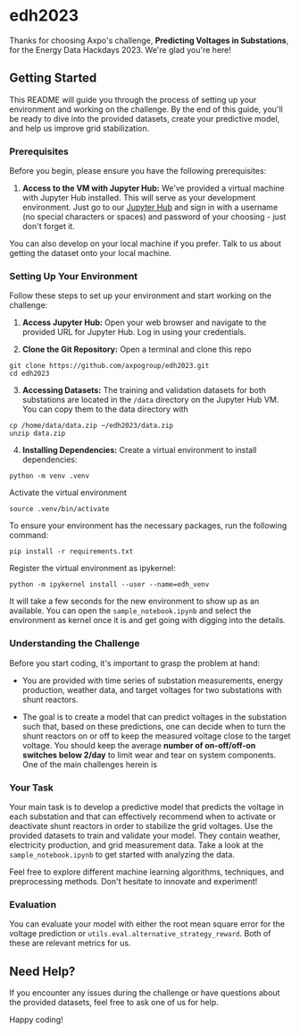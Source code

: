 # edh2023
Thanks for choosing Axpo's challenge, **Predicting Voltages in Substations**, for the Energy Data Hackdays 2023. We're glad you're here!

## Getting Started

This README will guide you through the process of setting up your environment and working on the challenge. By the end of this guide, you'll be ready to dive into the provided datasets, create your predictive model, and help us improve grid stabilization.

### Prerequisites

Before you begin, please ensure you have the following prerequisites:

1. **Access to the VM with Jupyter Hub:** We've provided a virtual machine with Jupyter Hub installed. This will serve as your development environment. Just go to our [Jupyter Hub](http://axe-lab-appl-energy-data-hackdays.westeurope.cloudapp.azure.com/hub) and sign in with a username (no special characters or spaces) and password of your choosing - just don't forget it.

You can also develop on your local machine if you prefer. Talk to us about getting the dataset onto your local machine.

### Setting Up Your Environment

Follow these steps to set up your environment and start working on the challenge:

1. **Access Jupyter Hub:**
Open your web browser and navigate to the provided URL for Jupyter Hub. Log in using your credentials.

2. **Clone the Git Repository:**
Open a terminal and clone this repo
```console
git clone https://github.com/axpogroup/edh2023.git
cd edh2023
```

3. **Accessing Datasets:**
The training and validation datasets for both substations are located in the `/data` directory on the Jupyter Hub VM. You can copy them to the data directory with 
```console
cp /home/data/data.zip ~/edh2023/data.zip
unzip data.zip
```

4. **Installing Dependencies:**
Create a virtual environment to install dependencies:
```console
python -m venv .venv
```
Activate the virtual environment
```console
source .venv/bin/activate
```
To ensure your environment has the necessary packages, run the following command:
```console
pip install -r requirements.txt
```
Register the virtual environment as ipykernel:
```console
python -m ipykernel install --user --name=edh_venv
```
It will take a few seconds for the new environment to show up as an available. You can open the `sample_notebook.ipynb` and select the environment as kernel once it is and get going with digging into the details.
### Understanding the Challenge

Before you start coding, it's important to grasp the problem at hand:

- You are provided with time series of substation measurements, energy production, weather data, and target voltages for two substations with shunt reactors.

- The goal is to create a model that can predict voltages in the substation such that, based on these predictions, one can decide when to turn the shunt reactors on or off to keep the measured voltage close to the target voltage. You should keep the average **number of on-off/off-on switches below 2/day** to limit wear and tear on system components. One of the main challenges herein is

### Your Task

Your main task is to develop a predictive model that predicts the voltage in each substation and that can effectively recommend when to activate or deactivate shunt reactors in order to stabilize the grid voltages. Use the provided datasets to train and validate your model. They contain weather, electricity production, and grid measurement data. Take a look at the `sample_notebook.ipynb` to get started with analyzing the data.

Feel free to explore different machine learning algorithms, techniques, and preprocessing methods. Don't hesitate to innovate and experiment!

### Evaluation

You can evaluate your model with either the root mean square error for the voltage prediction or `utils.eval.alternative_strategy_reward`. Both of these are relevant metrics for us.

## Need Help?

If you encounter any issues during the challenge or have questions about the provided datasets, feel free to ask one of us for help. 

Happy coding!
